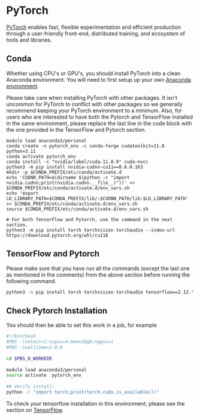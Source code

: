 # PyTorch

[PyTorch](https://pytorch.org/) enables fast, flexible experimentation and efficient production through a user-friendly front-end, distributed training, and ecosystem of tools and libraries.

## Conda
Whether using  CPU's or GPU's, you should install PyTorch into a clean Anaconda environment. You will need to first setup up your own [Anaconda environment](./conda.md).

Please take care when installing PyTorch with other packages. It isn't uncommon for PyTorch to conflict with other packages so we generally recommend keeping your PyTorch environment to a minimum. Also, for users who are interested to have both the Pytorch and TensorFlow installed in the same environment, please replace the last line in the code block  with the one provided in the TensorFlow and Pytorch section.

```console
module load anaconda3/personal
conda create -n pytorch_env -c conda-forge cudatoolkit=11.8 python=3.11
conda activate pytorch_env
conda install -c "nvidia/label/cuda-11.8.0" cuda-nvcc
python3 -m pip install nvidia-cudnn-cu11==8.6.0.163
mkdir -p $CONDA_PREFIX/etc/conda/activate.d
echo 'CUDNN_PATH=$(dirname $(python -c "import nvidia.cudnn;print(nvidia.cudnn.__file__)"))' >> $CONDA_PREFIX/etc/conda/activate.d/env_vars.sh
echo 'export LD_LIBRARY_PATH=$CONDA_PREFIX/lib/:$CUDNN_PATH/lib:$LD_LIBRARY_PATH' >> $CONDA_PREFIX/etc/conda/activate.d/env_vars.sh
source $CONDA_PREFIX/etc/conda/activate.d/env_vars.sh

# For both TensorFlow and Pytorch, use the command in the next section.
python3 -m pip install torch torchvision torchaudio --index-url https://download.pytorch.org/whl/cu118
```

## TensorFlow and Pytorch

Please make sure that you have run all the commands (except the last one as mentioned in the comments) from the above section before running the following command.

```bash
python3 -m pip install torch torchvision torchaudio tensorflow==2.12.*
```

## Check Pytorch Installation

You should then be able to set this work in a job, for example

```bash
#!/bin/bash
#PBS -lselect=1:ncpus=4:mem=10gb:ngpus=1
#PBS -lwalltime=1:0:0
  
cd $PBS_O_WORKDIR
  
module load anaconda3/personal
source activate  pytorch_env
  
## Verify install:
python -c "import torch;print(torch.cuda.is_available())"
```

To check your  tensorflow installation in this environment, please see the section on [TensorFlow](./tensorflow.md).
